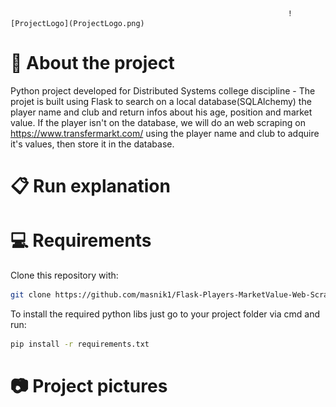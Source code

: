                                                                   ![ProjectLogo](ProjectLogo.png)

# 📁 About the project

Python project developed for Distributed Systems college discipline -  The projet is built using Flask to search on a local database(SQLAlchemy) the player name and club and return infos about his age, position and market value. If the player isn't on the database, we will do an web scraping on https://www.transfermarkt.com/ using the player name and club to adquire it's values, then store it in the database.

# 📋 Run explanation


# 💻 Requirements

Clone this repository with:
```bash
git clone https://github.com/masnik1/Flask-Players-MarketValue-Web-Scrapper.git
```
To install the required python libs just go to your project folder via cmd and run:
```bash
pip install -r requirements.txt
```

# 📷 Project pictures

